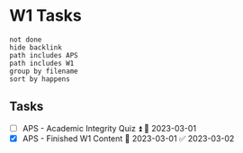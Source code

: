 # W1 Tasks
```tasks
not done
hide backlink
path includes APS
path includes W1
group by filename
sort by happens
```

## Tasks

- [ ] APS - Academic Integrity Quiz ⏫ 📅 2023-03-01
- [x] APS - Finished W1 Content 📅 2023-03-01 ✅ 2023-03-02